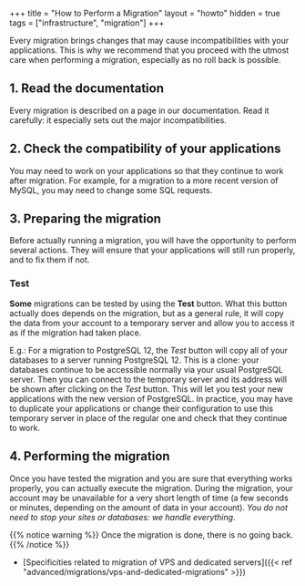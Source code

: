 +++
title = "How to Perform a Migration"
layout = "howto"
hidden = true
tags = ["infrastructure", "migration"]
+++

Every migration brings changes that may cause incompatibilities with your applications. This is why we recommend that you proceed with the utmost care when performing a migration, especially as no roll back is possible.

## 1. Read the documentation

Every migration is described on a page in our documentation. Read it carefully: it especially sets out the major incompatibilities.

## 2. Check the compatibility of your applications

You may need to work on your applications so that they continue to work after migration. For example, for a migration to a more recent version of MySQL, you may need to change some SQL requests.

## 3. Preparing the migration

Before actually running a migration, you will have the opportunity to perform several actions. They will ensure that your applications will still run properly, and to fix them if not.

### Test

**Some** migrations can be tested by using the **Test** button. What this button actually does depends on the migration, but as a general rule, it will copy the data from your account to a temporary server and allow you to access it as if the migration had taken place.

E.g.: For a migration to PostgreSQL 12, the *Test* button will copy all of your databases to a server running PostgreSQL 12. This is a clone: your databases continue to be accessible normally via your usual PostgreSQL server. Then you can connect to the temporary server and its address will be shown after clicking on the *Test* button. This will let you test your new applications with the new version of PostgreSQL. In practice, you may have to duplicate your applications or change their configuration to use this temporary server in place of the regular one and check that they continue to work.

## 4. Performing the migration

Once you have tested the migration and you are sure that everything works properly, you can actually execute the migration. During the migration, your account may be unavailable for a very short length of time (a few seconds or minutes, depending on the amount of data in your account). *You do not need to stop your sites or databases: we handle everything*.

{{% notice warning %}}
Once the migration is done, there is no going back.
{{% /notice %}}

- [Specificities related to migration of VPS and dedicated servers]({{< ref "advanced/migrations/vps-and-dedicated-migrations" >}})
